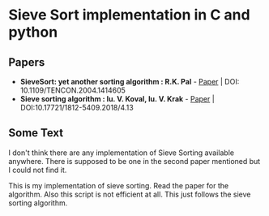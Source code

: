 # Sieve Sort implementation in C and python

## Papers
- <b>SieveSort: yet another sorting algorithm : R.K. Pal</b> -  [Paper](https://ieeexplore.ieee.org/document/1414605) | DOI: 10.1109/TENCON.2004.1414605
- <b>Sieve sorting algorithm : Iu. V. Koval, Iu. V. Krak</b> - [Paper](https://bphm.knu.ua/index.php/bphm/article/view/16) | DOI:10.17721/1812-5409.2018/4.13

## Some Text
I don't think there are any implementation of Sieve Sorting available anywhere. There is supposed to be one in the second paper mentioned but I could not find it.

This is my implementation of sieve sorting. Read the paper for the algorithm. Also this script is not efficient at all. This just follows the sieve sorting algorithm.